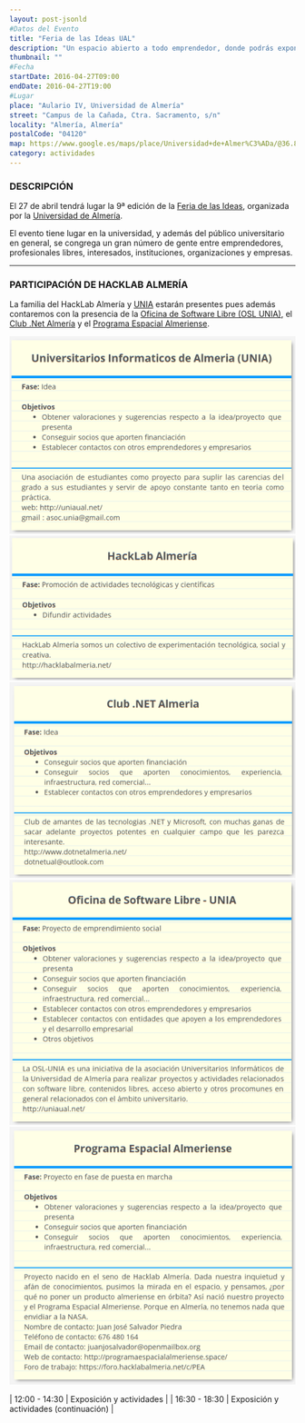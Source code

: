 ```yaml
---
layout: post-jsonld
#Datos del Evento
title: "Feria de las Ideas UAL"
description: "Un espacio abierto a todo emprendedor, donde podrás exponer tus proyectos e ideas"
thumbnail: ""
#Fecha
startDate: 2016-04-27T09:00
endDate: 2016-04-27T19:00
#Lugar
place: "Aulario IV, Universidad de Almería"
street: "Campus de la Cañada, Ctra. Sacramento, s/n"
locality: "Almería, Almería"
postalCode: "04120"
map: https://www.google.es/maps/place/Universidad+de+Almer%C3%ADa/@36.8296051,-2.4088215,17z
category: actividades
---
```


### DESCRIPCIÓN

El 27 de abril tendrá lugar la 9ª edición de la [Feria de las Ideas][1], organizada por la [Universidad de Almería](http://www.ual.es/).

El evento tiene lugar en la universidad, y además del público universitario en general, se congrega un gran 
número de gente entre emprendedores, profesionales libres, interesados, instituciones, organizaciones y empresas.

---

### PARTICIPACIÓN DE HACKLAB ALMERÍA

La familia del HackLab Almería y [UNIA](http://uniaual.net/) estarán presentes pues además contaremos con la presencia de la [Oficina de Software Libre (OSL UNIA)](http://uniaual.net/), el [Club .Net Almería](http://www.dotnetalmeria.net/) y el [Programa Espacial Almeriense](http://programaespacialalmeriense.space/).

<img src="/recursos/2016-04-27/UNIA.png"  />
<img src="/recursos/2016-04-27/HackLabAlmeria.png"  />
<img src="/recursos/2016-04-27/club.Net.png"  />
<img src="/recursos/2016-04-27/OSL-UNIA.png"  />
<img src="/recursos/2016-04-27/PEA.png"  />


      


| 12:00 - 14:30 | Exposición y actividades |
| 16:30 - 18:30 | Exposición y actividades (continuación) |


[1]: http://feriadelasideas.es/
